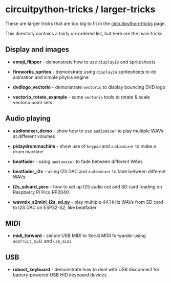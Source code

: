 
# circuitpython-tricks / larger-tricks

These are larger tricks that are too big to fit in the
[circuitpython-tricks](https://github.com/todbot/circuitpython-tricks) page.

This directory contains a fairly un-ordered list, but here are the main tricks.


## Display and images

* **emoji_flipper** - demonstrate how to use `displayio` and spritesheets

* **fireworks_sprites** - demonstrate using `displayio` spritesheets to do animation and simple phyics engine

* **dvdlogo_vectorio** - demonstrate `vectorio` to display bouncing DVD logo

* **vectorio_rotate_example** - some `vectorio` tools to rotate & scale vectorio point sets


## Audio playing

* **audiomixer_demo** - show how to use `audiomixer` to play multiple WAVs at different volumes

* **pidaydrummachine** - show use of `keypad` and `audiomixer` to make a drum machine

* **beatfader** - using `audiomixer` to fade between different WAVs

* **beatfader_i2s** - using I2S DAC and `audiomixer` to fade between different WAVs

* **i2s_sdcard_pico** - how to set up I2S audio out and SD card reading on Raspberry Pi Pico RP2040

* **wavmix_s2mini_i2s_sd.py** - play multiple 44.1 kHz WAVs from SD card to I2S DAC on ESP32-S2, like beatfader


## MIDI

* **midi_forward** - simple USB MIDI to Serial MIDI forwarder using `adafruit_midi` and `usb_midi`


## USB

* **robost_keyboard** - demonstrate how to deal with USB disconnect for battery-powered USB HID keyboard devices
